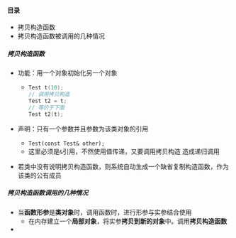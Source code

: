 #### 目录

* 拷贝构造函数
* 拷贝构造函数被调用的几种情况

##### 拷贝构造函数

* 功能：用一个对象初始化另一个对象

  * ```c++
    Test t(10);
    // 调用拷贝构造
    Test t2 = t;
    // 等价于下面
    Test t2(t);
    ```

* 声明：只有一个参数并且参数为该类对象的引用

  * `Test(const Test& other);`
  * 这里必须是`&`引用，不然使用值传递，又要调用拷贝构造 造成递归调用

* 若类中没有说明拷贝构造函数，则系统自动生成一个缺省复制构造函数，作为该类的公有成员

##### 拷贝构造函数调用的几种情况

* 当**函数形参**是**类对象**时，调用函数时，进行形参与实参结合使用
  * 在内存建立一个**局部对象**，将实参**拷贝到新的对象**中。调用**拷贝构造函数**
* 



